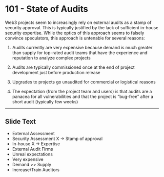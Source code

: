 # 101 - State of Audits

Web3 projects seem to increasingly rely on external audits as a stamp of security approval. This is typically justified by the lack of sufficient in-house security expertise. While the optics of this approach seems to falsely convince speculators, this approach is untenable for several reasons: 

1.  Audits currently are very expensive because demand is much greater than supply for top-rated audit teams that have the experience and reputation to analyze complex projects
    
2.  Audits are typically commissioned once at the end of project development just before production release
    
3.  Upgrades to projects go unaudited for commercial or logistical reasons
    
4.  The expectation (from the project team and users) is that audits are a panacea for all vulnerabilities and that the project is “bug-free” after a short audit (typically few weeks)

---
## Slide Text
- External Assessment
- Security Assessment X -> Stamp of approval
- In-house X -> Expertise
- External Audit Firms
- Unreal expectations
- Very expensive
- Demand >> Supply
- Increase/Train Auditors 

